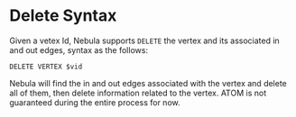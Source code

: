 # Delete Syntax
Given a vetex Id, Nebula supports `DELETE` the vertex and its associated in and out edges, syntax as the follows:

```
DELETE VERTEX $vid
```
Nebula will find the in and out edges associated with the vertex and delete all of them, then delete information related to the vertex. ATOM is not guaranteed during the entire process for now.